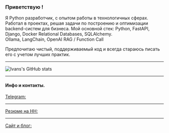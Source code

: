 ### Приветствую !
Я Python разработчик, с опытом работы в технологичных сферах. Работал в проектах, решая задачи по построению и оптимизации backend-систем для бизнеса.
Мой основной стек: 
Python, FastAPI, Django, Docker
Relational Databases, SQLAlchemy.  
Ollama, LangChain, OpenAI 
RAG / Function Call

Предпочитаю чистый, поддерживаемый код и всегда стараюсь писать его с учетом лучших практик. 

----


![Ivans's GitHub stats](https://github-readme-stats.vercel.app/api?username=ivan-telepop&show_icons=true&bg_color=00000000)


---

#### Инфо и контакты.

[Telegram:](https://t.me/ewanG808)

---
[Резюме на HH:](https://hh.ru/resume/034278d3ff0f531f210039ed1f5233494f614a)

---
[Сайт и блог:](https://ivan-telepop.github.io/#russ)
